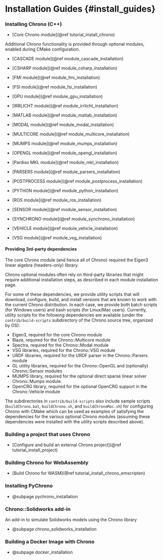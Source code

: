 Installation Guides {#install_guides}
==========================

### Installing Chrono (C++)

-   [Core Chrono module](@ref tutorial_install_chrono)

Additional Chrono functionality is provided through optional modules, enabled during CMake configuration. 

-   [CASCADE module](@ref module_cascade_installation)

-   [CSHARP module](@ref module_csharp_installation)

-   [FMI module](@ref module_fmi_installation)

-   [FSI module](@ref module_fsi_installation)

-   [GPU module](@ref module_gpu_installation)

-   [IRRLICHT module](@ref module_irrlicht_installation)

-   [MATLAB module](@ref module_matlab_installation)

-   [MODAL module](@ref module_modal_installation)

-   [MULTICORE module](@ref module_multicore_installation)

-   [MUMPS module](@ref module_mumps_installation)

-   [OPENGL module](@ref module_opengl_installation)

-   [Pardiso MKL module](@ref module_mkl_installation)

-   [PARSERS module](@ref module_parsers_installation)

-   [POSTPROCESS module](@ref module_postprocess_installation)

-   [PYTHON module](@ref module_python_installation)

-   [ROS module](@ref module_ros_installation)

-   [SENSOR module](@ref module_sensor_installation)	

-   [SYNCHRONO module](@ref module_synchrono_installation)

-   [VEHICLE module](@ref module_vehicle_installation)

-   [VSG module](@ref module_vsg_installation)

#### Providing 3rd-party dependencies

The core Chrono module (and hence all of Chrono) required the Eigen3 linear algebra (headers-only) library.

Chrono optional modules often rely on third-party libraries that might require additional installation steps, as described in each module installation page.

For some of these dependencies, we provide utility scripts that will download, configure, build, and install versions that are known to work with the current Chrono distribution. In each case, we provide both batch scripts (for Windows users) and bash scripts (for Linux/Mac users). Currently, utility scripts for the following dependencies are available (under the `contrib/build-scripts` subdirectory of the Chrono source tree, organized by OS):

- Eigen3, required for the core Chrono module
- Blaze, required for the Chrono::Multicore module
- Spectra, required for the Chrono::Modal module 
- VSG libraries, required for the Chrono::VSG module
- URDF libraries, required for the URDF parser in the Chrono::Parsers module
- GL utility libraries, required for the Chrono::OpenGL and (optionally) Chrono::Sensor modules
- MUMPS library, required for the optional direct sparse linear solver Chrono::Mumps module.
- OpenCRG library, required for the optional OpenCRG support in the Chrono::Vehicle module

The subdirectories in `contrib/build-scripts` also include sample scripts (`buildChrono.bat`, `buildChrono.sh`, and `buildChronoMac.sh`) for configuring Chrono with CMake which can be used as examples of satisfying the dependencies for the various optional Chrono modules (assuming these dependencies were installed with the utility scripts described above).

### Building a project that uses Chrono

- [Configure and build an external Chrono project](@ref tutorial_install_project)

### Building Chrono for WebAssembly

-   [Build Chrono for WASM](@ref tutorial_install_chrono_emscripten)


### Installing PyChrono

- @subpage pychrono_installation


### Chrono::Solidworks add-in

An add-in to simulate Solidworks models using the Chrono library

- @subpage chrono_solidworks_installation

### Building a Docker Image with Chrono

- @subpage docker_installation

